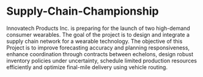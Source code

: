 # Supply-Chain-Championship
Innovatech Products Inc. is preparing for the launch of two high-demand consumer wearables. The goal of the project is to design and integrate a supply chain network for a wearable technology.
The objective of this Project is to
improve forecasting accuracy and planning responsiveness, 
enhance coordination through contracts between echelons, 
design robust inventory policies under uncertainty, 
schedule limited production resources efficiently and
optimize final-mile delivery using vehicle routing.

